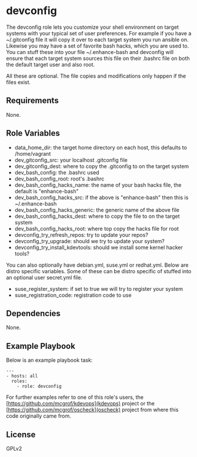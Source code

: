 devconfig
==========

The devconfig role lets you customize your shell environment on target systems
with your typical set of user preferences. For example if you have a
~/.gitconfig file it will copy it over to each target system you run ansible
on. Likewise you may have a set of favorite bash hacks, which you are used to.
You can stuff these into your file ~/.enhance-bash and devconfig will ensure
that each target system sources this file on their .bashrc file on both the
default target user and also root.

All these are optional. The file copies and modifications only happen if the
files exist.

Requirements
------------

None.

Role Variables
--------------

  * data_home_dir: the target home directory on each host, this defaults to
    /home/vagrant
  * dev_gitconfig_src: your localhost .gitconfig file
  * dev_gitconfig_dest: where to copy the .gitconfig to on the target system
  * dev_bash_config: the .bashrc used
  * dev_bash_config_root: root's .bashrc
  * dev_bash_config_hacks_name: the name of your bash hacks file, the default
    is "enhance-bash"
  * dev_bash_config_hacks_src: if the above is "enhance-bash" then this is
    ~/.enhance-bash
  * dev_bash_config_hacks_generic: the generic name of the above file
  * dev_bash_config_hacks_dest: where to copy the file to on the target system
  * dev_bash_config_hacks_root: where top copy the hacks file for root
  * devconfig_try_refresh_repos: try to update your repos?
  * devconfig_try_upgrade: should we try to update your system?
  * devconfig_try_install_kdevtools: should we install some kernel hacker tools?

You can also optionally have debian.yml, suse.yml or redhat.yml. Below are
distro specific variables. Some of these can be distro specific of stuffed
into an optional user secret.yml file.

  * suse_register_system: if set to true we will try to register your system
  * suse_registration_code: registration code to use

Dependencies
------------

None.

Example Playbook
----------------

Below is an example playbook task:

```
---
- hosts: all
  roles:
    - role: devconfig
```

For further examples refer to one of this role's users, the
[https://github.com/mcgrof/kdevops](kdevops) project or the
[https://github.com/mcgrof/oscheck](oscheck) project from where
this code originally came from.

License
-------

GPLv2
